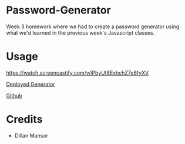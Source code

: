 # Password-Generator

Week 3 homework where we had to create a password generator using what we'd learned in the previous week's Javascript classes. 

# Usage

https://watch.screencastify.com/v/iPbyUt8ExhchZ7e6fyXV

<a href="https://hayleymchugh.github.io/Password-Generator/">Deployed Generator</a>

<a href="https://github.com/HayleyMcHugh/Password-Generator.git">Github</a>

# Credits
 - Dillan Mansor